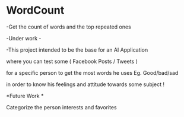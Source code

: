 # WordCount

-Get the count of words and the top repeated ones  

-Under work -

-This project intended to be the base for an AI Application 

where you can test some ( Facebook Posts / Tweets )

for a specific person to get the most words he uses Eg. Good/bad/sad 

in order to know his feelings and attitude towards some subject !

*Future Work * 

Categorize the person interests  and favorites
